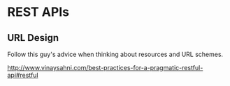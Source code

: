 # REST APIs

## URL Design

Follow this guy's advice when thinking about resources and URL schemes.

http://www.vinaysahni.com/best-practices-for-a-pragmatic-restful-api#restful